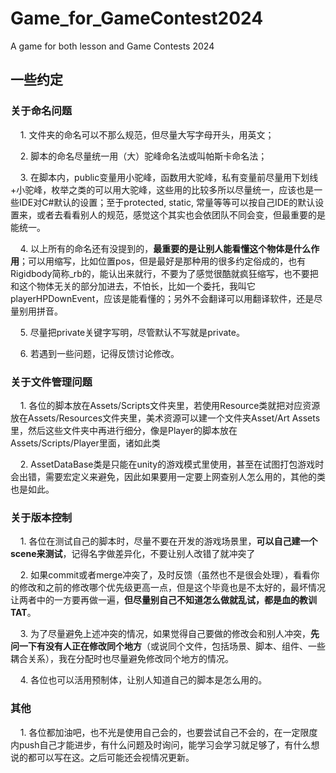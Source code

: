 # Game_for_GameContest2024

A game for both lesson and Game Contests 2024

## 一些约定

### 关于命名问题

    1. 文件夹的命名可以不那么规范，但尽量大写字母开头，用英文；

    2. 脚本的命名尽量统一用（大）驼峰命名法或叫帕斯卡命名法；

    3. 在脚本内，public变量用小驼峰，函数用大驼峰，私有变量前尽量用下划线+小驼峰，枚举之类的可以用大驼峰，这些用的比较多所以尽量统一，应该也是一些IDE对C#默认的设置；至于protected, static, 常量等等可以按自己IDE的默认设置来，或者去看看别人的规范，感觉这个其实也会依团队不同会变，但最重要的是能统一。

    4. 以上所有的命名还有没提到的，**最重要的是让别人能看懂这个物体是什么作用**；可以用缩写，比如位置pos，但是最好是那种用的很多约定俗成的，也有Rigidbody简称_rb的，能认出来就行，不要为了感觉很酷就疯狂缩写，也不要把和这个物体无关的部分加进去，不怕长，比如一个委托，我叫它playerHPDownEvent，应该是能看懂的；另外不会翻译可以用翻译软件，还是尽量别用拼音。

    5. 尽量把private关键字写明，尽管默认不写就是private。

    6. 若遇到一些问题，记得反馈讨论修改。

### 关于文件管理问题

    1. 各位的脚本放在Assets/Scripts文件夹里，若使用Resource类就把对应资源放在Assets/Resources文件夹里，美术资源可以建一个文件夹Asset/Art Assets里，然后这些文件夹中再进行细分，像是Player的脚本放在Assets/Scripts/Player里面，诸如此类

    2. AssetDataBase类是只能在unity的游戏模式里使用，甚至在试图打包游戏时会出错，需要宏定义来避免，因此如果要用一定要上网查别人怎么用的，其他的类也是如此。

### 关于版本控制

    1. 各位在测试自己的脚本时，尽量不要在开发的游戏场景里，**可以自己建一个scene来测试**，记得名字做差异化，不要让别人改错了就冲突了

    2. 如果commit或者merge冲突了，及时反馈（虽然也不是很会处理），看看你的修改和之前的修改哪个优先级更高一点，但是这个毕竟也是不太好的，最坏情况让两者中的一方要再做一遍，**但尽量别自己不知道怎么做就乱试，都是血的教训TAT**。

    3. 为了尽量避免上述冲突的情况，如果觉得自己要做的修改会和别人冲突，**先问一下有没有人正在修改同个地方**（或说同个文件，包括场景、脚本、组件、一些耦合关系），我在分配时也尽量避免修改同个地方的情况。

    4. 各位也可以活用预制体，让别人知道自己的脚本是怎么用的。

### 其他

    1. 各位都加油吧，也不光是使用自己会的，也要尝试自己不会的，在一定限度内push自己才能进步，有什么问题及时询问，能学习会学习就足够了，有什么想说的都可以写在这。之后可能还会视情况更新。
